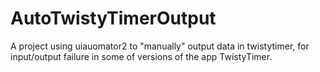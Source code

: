 # AutoTwistyTimerOutput

A project using uiauomator2 to "manually" output data in twistytimer, for input/output failure in some of versions of the app TwistyTimer.
